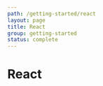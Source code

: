 ```yaml
---
path: /getting-started/react
layout: page
title: React
group: getting-started
status: complete
---
```


# React
